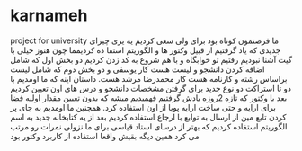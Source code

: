 # karnameh
 project for university 
 ما فرصتمون کوتاه بود برای ولی سعی کردیم یه یری چیزای جدیدی که یاد گرفتیم از قبیل وکتور ها و الگوریتم 
 استفا ده کردیمما چون هنوز خیلی با گیت آشنا نبودیم رفتیم تو خوابگاه و با هم شروع به کد زدن کردیم دو بخش 
 اول که شامل اضافه کردن دانشجو و لیست هست کار یوسفی و دو بخش دوم که شامل لیست براساس رشته و کارنامه هست
 کار محمدرضا مرشد هست. داستان اینه که ما اومدیم با دو تا استراکت دو نوع جدید برای گرفتن مشخصات 
 دانشجو و درس های اون تعیین کردیم بعد با وکتور که تازه 2روزه یادش گرفتیم فهمیدیم میشه که بدون تعیین
 مقدار اولیه فضا برای ارایه و حتی ساخت ارایه پویا از اون استفاده کرد. همچنین ما اومدیم به جای پر کردن 
 تابع مین  از ارسال به توابع با ارجاع استفاده کردیم بعد از یه کتابخانه جدید به اسم الگوریتم استفاده 
 کردیم که بهتر از درسای استاد قیاسی برای ما نزولی نمرات رو مرتب می کرد همین دیگه بقیش واقعا استفاده 
 از کاربرد وکتور بود
